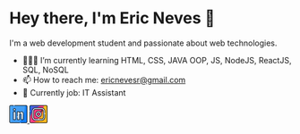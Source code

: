 <h1>Hey there, I'm Eric Neves 👋</h1>

<p>I'm a web development student and passionate about web technologies.</p>

- 👨🏽‍💻 I’m currently learning HTML, CSS, JAVA OOP, JS, NodeJS, ReactJS, SQL, NoSQL
- 📫 How to reach me: ericnevesr@gmail.com
- 🏢 Currently job: IT Assistant 

<a href="https://www.linkedin.com/in/ericnevesrr/">
    <img src="./assets/img/linkedin.png" />
</a>
<a href="https://www.instagram.com/ericneves_dev/">
    <img src="./assets/img/instagram.png" />
</a>
